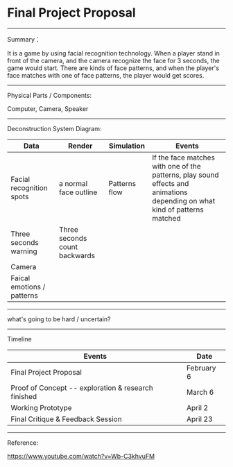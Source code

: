 # Final Project Proposal

***

Summary：

It is a game by using facial recognition technology. When a player stand in front of the camera, and the camera recognize the face for 3 seconds, the game would start. There are kinds of face patterns, and when the player's face matches with one of face patterns, the player would get scores.

***

Physical Parts / Components:

Computer, Camera, Speaker

***

Deconstruction System Diagram:

| __Data__                 | __Render__            | __Simulation__ | __Events__ |
|--------------------------|-----------------------|----------------|------------|
| Facial recognition spots | a normal face outline | Patterns flow  | If the face matches with one of the patterns, play sound effects and animations depending on what kind of patterns matched |
| Three seconds warning | Three seconds count backwards |
| Camera |
| Faical emotions / patterns |

***

what's going to be hard / uncertain?

***

Timeline

Events                    | Date
------------------------- | ---------------------
Final Project Proposal    | February 6
Proof of Concept -- exploration & research finished | March 6
Working Prototype         | April 2
Final Critique & Feedback Session | April 23

***

Reference: 

https://www.youtube.com/watch?v=Wb-C3khvuFM
